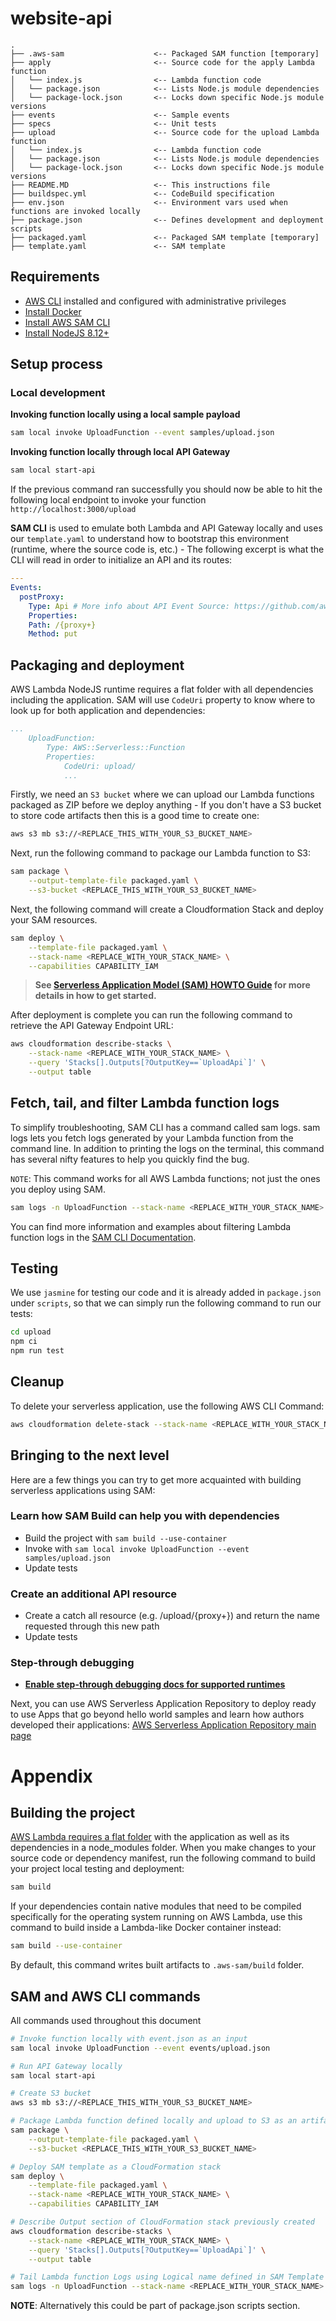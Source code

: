 # website-api

```
.
├── .aws-sam                    <-- Packaged SAM function [temporary]
├── apply                       <-- Source code for the apply Lambda function
│   └── index.js                <-- Lambda function code
│   └── package.json            <-- Lists Node.js module dependencies
│   └── package-lock.json       <-- Locks down specific Node.js module versions
├── events                      <-- Sample events
├── specs                       <-- Unit tests
├── upload                      <-- Source code for the upload Lambda function
│   └── index.js                <-- Lambda function code
│   └── package.json            <-- Lists Node.js module dependencies
│   └── package-lock.json       <-- Locks down specific Node.js module versions
├── README.MD                   <-- This instructions file
├── buildspec.yml               <-- CodeBuild specification
├── env.json                    <-- Environment vars used when functions are invoked locally
├── package.json                <-- Defines development and deployment scripts
├── packaged.yaml               <-- Packaged SAM template [temporary]
├── template.yaml               <-- SAM template
```

## Requirements

- [AWS CLI](https://docs.aws.amazon.com/cli/latest/userguide/cli-chap-install.html) installed and configured with administrative privileges
- [Install Docker](https://www.docker.com/community-edition)
- [Install AWS SAM CLI](https://docs.aws.amazon.com/serverless-application-model/latest/developerguide/serverless-sam-cli-install.html)
- [Install NodeJS 8.12+](https://nodejs.org/en/download/releases/)

## Setup process

### Local development

**Invoking function locally using a local sample payload**

```bash
sam local invoke UploadFunction --event samples/upload.json
```

**Invoking function locally through local API Gateway**

```bash
sam local start-api
```

If the previous command ran successfully you should now be able to hit the following local endpoint to invoke your function `http://localhost:3000/upload`

**SAM CLI** is used to emulate both Lambda and API Gateway locally and uses our `template.yaml` to understand how to bootstrap this environment (runtime, where the source code is, etc.) - The following excerpt is what the CLI will read in order to initialize an API and its routes:

```yaml
---
Events:
  postProxy:
    Type: Api # More info about API Event Source: https://github.com/awslabs/serverless-application-model/blob/master/versions/2016-10-31.md#api
    Properties:
    Path: /{proxy+}
    Method: put
```

## Packaging and deployment

AWS Lambda NodeJS runtime requires a flat folder with all dependencies including the application. SAM will use `CodeUri` property to know where to look up for both application and dependencies:

```yaml
...
    UploadFunction:
        Type: AWS::Serverless::Function
        Properties:
            CodeUri: upload/
            ...
```

Firstly, we need an `S3 bucket` where we can upload our Lambda functions packaged as ZIP before we deploy anything - If you don't have a S3 bucket to store code artifacts then this is a good time to create one:

```bash
aws s3 mb s3://<REPLACE_THIS_WITH_YOUR_S3_BUCKET_NAME>
```

Next, run the following command to package our Lambda function to S3:

```bash
sam package \
    --output-template-file packaged.yaml \
    --s3-bucket <REPLACE_THIS_WITH_YOUR_S3_BUCKET_NAME>
```

Next, the following command will create a Cloudformation Stack and deploy your SAM resources.

```bash
sam deploy \
    --template-file packaged.yaml \
    --stack-name <REPLACE_WITH_YOUR_STACK_NAME> \
    --capabilities CAPABILITY_IAM
```

> **See [Serverless Application Model (SAM) HOWTO Guide](https://docs.aws.amazon.com/serverless-application-model/latest/developerguide/serverless-quick-start.html) for more details in how to get started.**

After deployment is complete you can run the following command to retrieve the API Gateway Endpoint URL:

```bash
aws cloudformation describe-stacks \
    --stack-name <REPLACE_WITH_YOUR_STACK_NAME> \
    --query 'Stacks[].Outputs[?OutputKey==`UploadApi`]' \
    --output table
```

## Fetch, tail, and filter Lambda function logs

To simplify troubleshooting, SAM CLI has a command called sam logs. sam logs lets you fetch logs generated by your Lambda function from the command line. In addition to printing the logs on the terminal, this command has several nifty features to help you quickly find the bug.

`NOTE`: This command works for all AWS Lambda functions; not just the ones you deploy using SAM.

```bash
sam logs -n UploadFunction --stack-name <REPLACE_WITH_YOUR_STACK_NAME> --tail
```

You can find more information and examples about filtering Lambda function logs in the [SAM CLI Documentation](https://docs.aws.amazon.com/serverless-application-model/latest/developerguide/serverless-sam-cli-logging.html).

## Testing

We use `jasmine` for testing our code and it is already added in `package.json` under `scripts`, so that we can simply run the following command to run our tests:

```bash
cd upload
npm ci
npm run test
```

## Cleanup

To delete your serverless application, use the following AWS CLI Command:

```bash
aws cloudformation delete-stack --stack-name <REPLACE_WITH_YOUR_STACK_NAME>
```

## Bringing to the next level

Here are a few things you can try to get more acquainted with building serverless applications using SAM:

### Learn how SAM Build can help you with dependencies

- Build the project with `sam build --use-container`
- Invoke with `sam local invoke UploadFunction --event samples/upload.json`
- Update tests

### Create an additional API resource

- Create a catch all resource (e.g. /upload/{proxy+}) and return the name requested through this new path
- Update tests

### Step-through debugging

- **[Enable step-through debugging docs for supported runtimes](<(https://docs.aws.amazon.com/serverless-application-model/latest/developerguide/serverless-sam-cli-using-debugging.html)>)**

Next, you can use AWS Serverless Application Repository to deploy ready to use Apps that go beyond hello world samples and learn how authors developed their applications: [AWS Serverless Application Repository main page](https://aws.amazon.com/serverless/serverlessrepo/)

# Appendix

## Building the project

[AWS Lambda requires a flat folder](https://docs.aws.amazon.com/lambda/latest/dg/nodejs-create-deployment-pkg.html) with the application as well as its dependencies in a node_modules folder. When you make changes to your source code or dependency manifest,
run the following command to build your project local testing and deployment:

```bash
sam build
```

If your dependencies contain native modules that need to be compiled specifically for the operating system running on AWS Lambda, use this command to build inside a Lambda-like Docker container instead:

```bash
sam build --use-container
```

By default, this command writes built artifacts to `.aws-sam/build` folder.

## SAM and AWS CLI commands

All commands used throughout this document

```bash
# Invoke function locally with event.json as an input
sam local invoke UploadFunction --event events/upload.json

# Run API Gateway locally
sam local start-api

# Create S3 bucket
aws s3 mb s3://<REPLACE_THIS_WITH_YOUR_S3_BUCKET_NAME>

# Package Lambda function defined locally and upload to S3 as an artifact
sam package \
    --output-template-file packaged.yaml \
    --s3-bucket <REPLACE_THIS_WITH_YOUR_S3_BUCKET_NAME>

# Deploy SAM template as a CloudFormation stack
sam deploy \
    --template-file packaged.yaml \
    --stack-name <REPLACE_WITH_YOUR_STACK_NAME> \
    --capabilities CAPABILITY_IAM

# Describe Output section of CloudFormation stack previously created
aws cloudformation describe-stacks \
    --stack-name <REPLACE_WITH_YOUR_STACK_NAME> \
    --query 'Stacks[].Outputs[?OutputKey==`UploadApi`]' \
    --output table

# Tail Lambda function Logs using Logical name defined in SAM Template
sam logs -n UploadFunction --stack-name <REPLACE_WITH_YOUR_STACK_NAME> --tail
```

**NOTE**: Alternatively this could be part of package.json scripts section.

